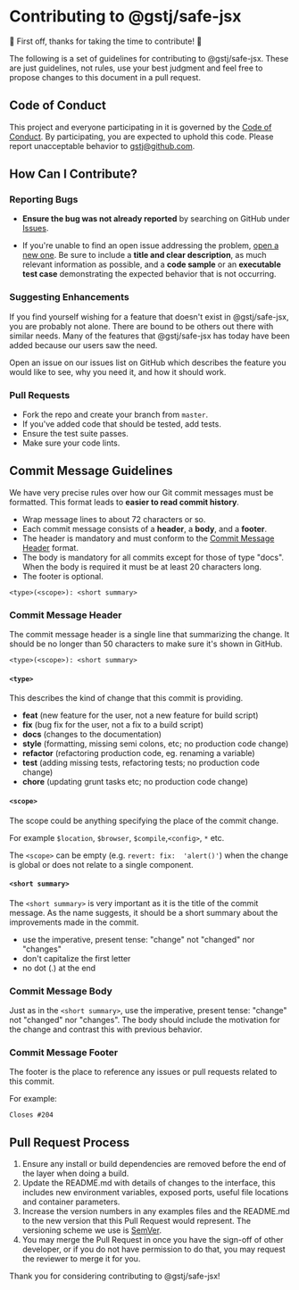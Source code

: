 # Contributing to @gstj/safe-jsx

🎉 First off, thanks for taking the time to contribute! 🎉

The following is a set of guidelines for contributing to @gstj/safe-jsx. These are just guidelines, not rules, use your best judgment and feel free to propose changes to this document in a pull request.

## Code of Conduct

This project and everyone participating in it is governed by the [Code of Conduct](CODE_OF_CONDUCT.md). By participating, you are expected to uphold this code. Please report unacceptable behavior to [gstj@github.com](mailto:gstj@github.com).

## How Can I Contribute?

### Reporting Bugs

- **Ensure the bug was not already reported** by searching on GitHub under [Issues](https://github.com/gstj/safe-jsx/issues).

- If you're unable to find an open issue addressing the problem, [open a new one](https://github.com/gstj/safe-jsx/issues/new). Be sure to include a **title and clear description**, as much relevant information as possible, and a **code sample** or an **executable test case** demonstrating the expected behavior that is not occurring.

### Suggesting Enhancements

If you find yourself wishing for a feature that doesn't exist in @gstj/safe-jsx, you are probably not alone. There are bound to be others out there with similar needs. Many of the features that @gstj/safe-jsx has today have been added because our users saw the need.

Open an issue on our issues list on GitHub which describes the feature you would like to see, why you need it, and how it should work.

### Pull Requests

- Fork the repo and create your branch from `master`.
- If you've added code that should be tested, add tests.
- Ensure the test suite passes.
- Make sure your code lints.

## Commit Message Guidelines

We have very precise rules over how our Git commit messages must be formatted. This format leads to **easier to read commit history**.

- Wrap message lines to about 72 characters or so.
- Each commit message consists of a **header**, a **body**, and a **footer**.
- The header is mandatory and must conform to the [Commit Message Header](#commit-message-header) format.
- The body is mandatory for all commits except for those of type "docs". When the body is required it must be at least 20 characters long.
- The footer is optional.

`<type>(<scope>): <short summary>`

### Commit Message Header

The commit message header is a single line that summarizing the change. It should be no longer than 50 characters to make sure it's shown in GitHub.

`<type>(<scope>): <short summary>`

#### `<type>`

This describes the kind of change that this commit is providing.

- **feat** (new feature for the user, not a new feature for build script)
- **fix** (bug fix for the user, not a fix to a build script)
- **docs** (changes to the documentation)
- **style** (formatting, missing semi colons, etc; no production code change)
- **refactor** (refactoring production code, eg. renaming a variable)
- **test** (adding missing tests, refactoring tests; no production code change)
- **chore** (updating grunt tasks etc; no production code change)

#### `<scope>`

The scope could be anything specifying the place of the commit change.

For example `$location`, `$browser`, `$compile`,`<config>`, `*` etc.

The `<scope>` can be empty (e.g. `revert: fix:  'alert()'`) when the change is global or does not relate to a single component.

#### `<short summary>`

The `<short summary>` is very important as it is the title of the commit message. As the name suggests, it should be a short summary about the improvements made in the commit. 

- use the imperative, present tense: "change" not "changed" nor "changes"
- don't capitalize the first letter
- no dot (.) at the end

### Commit Message Body

Just as in the `<short summary>`, use the imperative, present tense: "change" not "changed" nor "changes". The body should include the motivation for the change and contrast this with previous behavior.

### Commit Message Footer

The footer is the place to reference any issues or pull requests related to this commit.

For example:

`Closes #204`

## Pull Request Process

1. Ensure any install or build dependencies are removed before the end of the layer when doing a build.
2. Update the README.md with details of changes to the interface, this includes new environment variables, exposed ports, useful file locations and container parameters.
3. Increase the version numbers in any examples files and the README.md to the new version that this Pull Request would represent. The versioning scheme we use is [SemVer](http://semver.org/).
4. You may merge the Pull Request in once you have the sign-off of other developer, or if you do not have permission to do that, you may request the reviewer to merge it for you.

Thank you for considering contributing to @gstj/safe-jsx!
